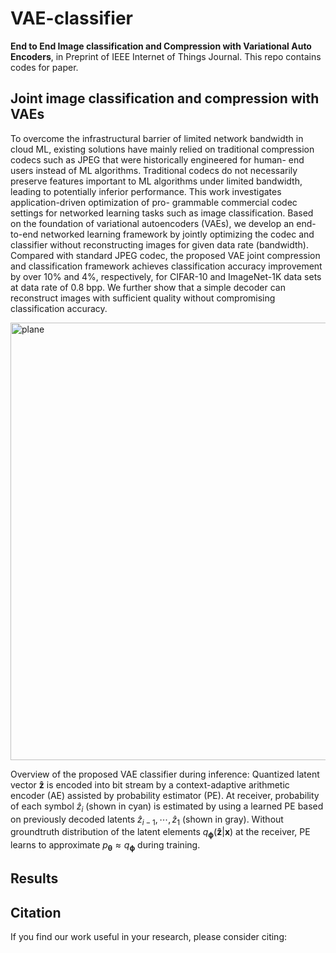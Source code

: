 # VAE-classifier
**End to End Image classification and Compression with Variational Auto Encoders**, in Preprint of IEEE Internet of Things Journal.
This repo contains codes for paper.

## Joint image classification and compression with VAEs
To overcome the infrastructural barrier of limited network bandwidth in cloud ML, existing solutions have mainly relied on traditional compression codecs such as JPEG that were historically engineered for human- end users instead of ML algorithms. Traditional codecs do not necessarily preserve features important to ML algorithms under limited bandwidth, leading to potentially inferior performance. This work investigates application-driven optimization of pro- grammable commercial codec settings for networked learning tasks such as image classification. Based on the foundation of variational autoencoders (VAEs), we develop an end-to-end networked learning framework by jointly optimizing the codec and classifier without reconstructing images for given data rate (bandwidth). Compared with standard JPEG codec, the proposed VAE joint compression and classification framework achieves classification accuracy improvement by over 10% and 4%, respectively, for CIFAR-10 and ImageNet-1K data sets at data rate of 0.8 bpp. We further show that a simple decoder can reconstruct images with sufficient quality without compromising classification accuracy.

<p align="left">
  <img src="https://github.com/chamain/VAE-classifier/blob/master/imgs/fullModel.png" width="700" title="plane">
</p>

Overview of the proposed VAE classifier during inference:
Quantized latent vector $\mathbf{\hat z}$ is encoded into bit stream by a context-adaptive arithmetic encoder (AE) assisted by probability estimator (PE). At receiver, probability of each symbol $\hat{z}_{i}$ (shown in cyan) is estimated by using a learned PE based on previously decoded latents $\hat{z}_{i-1},\cdots,\hat{z}_{1}$ (shown in gray). Without groundtruth distribution of the latent elements $q_{\boldsymbol{\phi}}(\mathbf{\hat z}|\boldsymbol{x})$ at the receiver, PE learns to approximate $p_{\boldsymbol{\theta}} \approx q_{\boldsymbol{\phi}}$ during training.

## Results

## Citation
If you find our work useful in your research, please consider citing:
```
```
